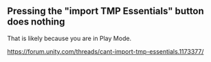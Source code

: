 ## Pressing the "import TMP Essentials" button does nothing

That is likely because you are in Play Mode.

https://forum.unity.com/threads/cant-import-tmp-essentials.1173377/
